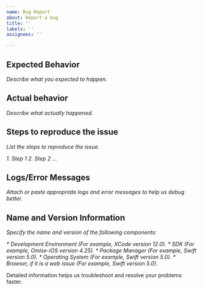 ```yaml
---
name: Bug Report
about: Report a bug
title: ''
labels: ''
assignees: ''

---
```


## Expected Behavior

_Describe what you expected to happen._

## Actual behavior

_Describe what actually happened._

## Steps to reproduce the issue

_List the steps to reproduce the issue._

_1. Step 1_
_2. Step 2_
...

## Logs/Error Messages

_Attach or paste appropriate logs and error messages to help us debug better._

## Name and Version Information

_Specify the name and version of the following components:_

_* Development Environment (For example, XCode version 12.0)._
_* SDK (For example, Omise-iOS version 4.25)._
_* Package Manager (For example, Swift version 5.0)._
_* Operating System (For example, Swift version 5.0)._
_* Browser, if it is a web issue (For example, Swift version 5.0)._

Detailed information helps us troubleshoot and resolve your problems faster.
